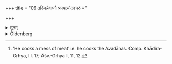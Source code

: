 +++
title = "06 तस्मिन्नेवाग्नौ श्रपयत्योदनचरुं च"

+++

<details><summary>मूलम्</summary>

तस्मिन्नेवाग्नौ श्रपयत्योदनचरुं च माँ सचरुं च पृथङ्मेक्षणाभ्यां प्रदक्षिणमुदायुवन् ६
</details>

<details><summary>Oldenberg</summary>

6. [^3]  On the same fire he cooks one mess of rice-grains and one of meat, stirring up the one and the other separately, from left to right, with two pot-ladles.


[^3]:  'He cooks a mess of meat'i.e. he cooks the Avadānas. Comp. Khādira-Gṛhya, l.l. 17; Āśv.-Gṛhya I, 11, 12.
</details>
